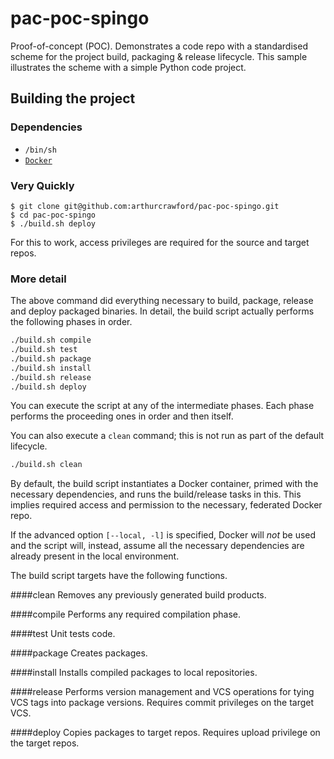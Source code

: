 # pac-poc-spingo
Proof-of-concept (POC). Demonstrates a code repo with a standardised scheme for the project build, packaging & release lifecycle.  This sample illustrates the scheme with a simple Python code project.

## Building the project

### Dependencies
* `/bin/sh`
* [`Docker`](https://www.docker.com/) 

### Very Quickly

	$ git clone git@github.com:arthurcrawford/pac-poc-spingo.git
	$ cd pac-poc-spingo
	$ ./build.sh deploy

For this to work, access privileges are required for the source and target repos.

### More detail

The above command did everything necessary to build, package, release and deploy packaged binaries.  In detail, the build script actually performs the following phases in order.

```sh
./build.sh compile
./build.sh test
./build.sh package
./build.sh install
./build.sh release
./build.sh deploy
```
You can execute the script at any of the intermediate phases. 
Each phase performs the proceeding ones in order and then itself.  

You can also execute a `clean` command; this is not run as part of the default lifecycle.

```sh
./build.sh clean
```

By default, the build script instantiates a Docker container, primed with the necessary dependencies, and runs the build/release tasks in this.  This implies  required access and permission to the necessary, federated Docker repo. 

If the advanced option `[--local, -l]` is specified, Docker will *not* be used and the script will, instead, assume all the necessary dependencies are already present in the local environment.

The build script targets have the following functions.

####clean
Removes any previously generated build products.  

####compile
Performs any required compilation phase.  

####test
Unit tests code.  

####package
Creates packages.  

####install
Installs compiled packages to local repositories.  

####release
Performs version management and VCS operations for tying VCS tags into package versions.  Requires commit privileges on the target VCS.

####deploy
Copies packages to target repos.  Requires upload privilege on the target repos.

